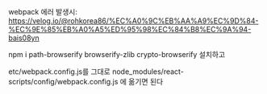 
webpack 에러 발생시:
https://velog.io/@rohkorea86/%EC%A0%9C%EB%AA%A9%EC%9D%84-%EC%9E%85%EB%A0%A5%ED%95%98%EC%84%B8%EC%9A%94-bais08yn

npm i path-browserify browserify-zlib crypto-browserify
설치하고

etc/webpack.config.js를 그대로 node_modules/react-scripts/config/webpack.config.js 에 옮기면 된다
